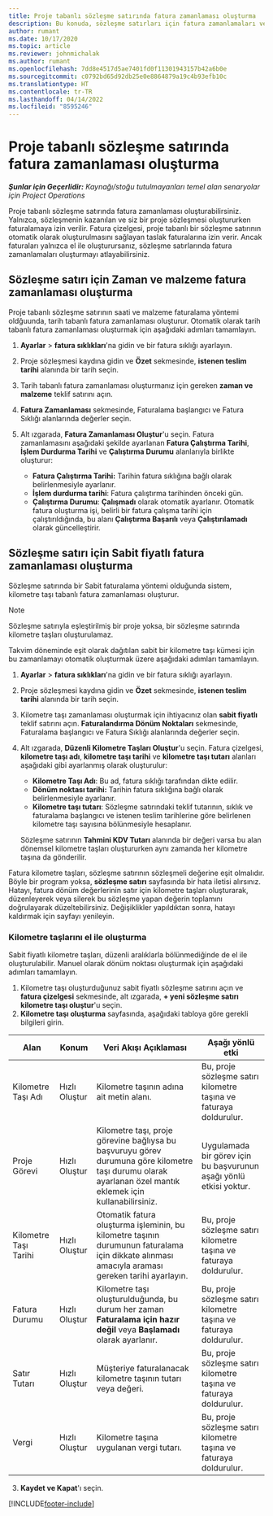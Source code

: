 ```yaml
---
title: Proje tabanlı sözleşme satırında fatura zamanlaması oluşturma
description: Bu konuda, sözleşme satırları için fatura zamanlamaları ve kilometre taşları oluşturma hakkında bilgiler sağlanmaktadır.
author: rumant
ms.date: 10/17/2020
ms.topic: article
ms.reviewer: johnmichalak
ms.author: rumant
ms.openlocfilehash: 7dd8e4517d5ae7401fd0f11301943157b42a6b0e
ms.sourcegitcommit: c0792bd65d92db25e0e8864879a19c4b93efb10c
ms.translationtype: HT
ms.contentlocale: tr-TR
ms.lasthandoff: 04/14/2022
ms.locfileid: "8595246"
---
```

# <a name="create-an-invoice-schedule-on-a-project-based-contract-line"></a>Proje tabanlı sözleşme satırında fatura zamanlaması oluşturma 

_**Şunlar için Geçerlidir:** Kaynağı/stoğu tutulmayanları temel alan senaryolar için Project Operations_

Proje tabanlı sözleşme satırında fatura zamanlaması oluşturabilirsiniz. Yalnızca, sözleşmenin kazanılan ve siz bir proje sözleşmesi oluştururken faturalamaya izin verilir. Fatura çizelgesi, proje tabanlı bir sözleşme satırının otomatik olarak oluşturulmasını sağlayan taslak faturalarına izin verir. Ancak faturaları yalnızca el ile oluşturursanız, sözleşme satırlarında fatura zamanlamaları oluşturmayı atlayabilirsiniz.

## <a name="create-a-time-and-material-invoice-schedule-for-a-contract-line"></a>Sözleşme satırı için Zaman ve malzeme fatura zamanlaması oluşturma

Proje tabanlı sözleşme satırının saati ve malzeme faturalama yöntemi oldğuunda, tarih tabanlı fatura zamanlaması oluşturur. Otomatik olarak tarih tabanlı fatura zamanlaması oluşturmak için aşağıdaki adımları tamamlayın.

1. **Ayarlar** > **fatura sıklıkları**'na gidin ve bir fatura sıklığı ayarlayın.
2. Proje sözleşmesi kaydına gidin ve **Özet** sekmesinde, **istenen teslim tarihi** alanında bir tarih seçin.
3. Tarih tabanlı fatura zamanlaması oluşturmanız için gereken **zaman ve malzeme** teklif satırını açın. 
4. **Fatura Zamanlaması** sekmesinde, Faturalama başlangıcı ve Fatura Sıklığı alanlarında değerler seçin.
5. Alt ızgarada, **Fatura Zamanlaması Oluştur**'u seçin. Fatura zamanlamasını aşağıdaki şekilde ayarlanan **Fatura Çalıştırma Tarihi**, **İşlem Durdurma Tarihi** ve **Çalıştırma Durumu** alanlarıyla birlikte oluşturur:

    - **Fatura Çalıştırma Tarihi:** Tarihin fatura sıklığına bağlı olarak belirlenmesiyle ayarlanır.
    - **İşlem durdurma tarihi**: Fatura çalıştırma tarihinden önceki gün.
    - **Çalıştırma Durumu**: **Çalışmadı** olarak otomatik ayarlanır. Otomatik fatura oluşturma işi, belirli bir fatura çalışma tarihi için çalıştırıldığında, bu alanı **Çalıştırma Başarılı** veya **Çalıştırılamadı** olarak güncelleştirir.

## <a name="create-a-fixed-price-invoice-schedule-for-a-contract-line"></a>Sözleşme satırı için Sabit fiyatlı fatura zamanlaması oluşturma

Sözleşme satırında bir Sabit faturalama yöntemi olduğunda sistem, kilometre taşı tabanlı fatura zamanlaması oluşturur. 

> [!NOTE]
> Sözleşme satırıyla eşleştirilmiş bir proje yoksa, bir sözleşme satırında kilometre taşları oluşturulamaz.

Takvim döneminde eşit olarak dağıtılan sabit bir kilometre taşı kümesi için bu zamanlamayı otomatik oluşturmak üzere aşağıdaki adımları tamamlayın.

1. **Ayarlar** > **fatura sıklıkları**'na gidin ve bir fatura sıklığı ayarlayın.
2. Proje sözleşmesi kaydına gidin ve **Özet** sekmesinde, **istenen teslim tarihi** alanında bir tarih seçin.
3. Kilometre taşı zamanlaması oluşturmak için ihtiyacınız olan **sabit fiyatlı** teklif satırını açın. **Faturalandırma Dönüm Noktaları** sekmesinde, Faturalama başlangıcı ve Fatura Sıklığı alanlarında değerler seçin. 
4. Alt ızgarada, **Düzenli Kilometre Taşları Oluştur**'u seçin. Fatura çizelgesi, **kilometre taşı adı**, **kilometre taşı tarihi** ve **kilometre taşı tutarı** alanları aşağıdaki gibi ayarlanmış olarak oluşturulur:

    - **Kilometre Taşı Adı**: Bu ad, fatura sıklığı tarafından dikte edilir.
    - **Dönüm noktası tarihi:** Tarihin fatura sıklığına bağlı olarak belirlenmesiyle ayarlanır.
    - **Kilometre taşı tutarı**: Sözleşme satırındaki teklif tutarının, sıklık ve faturalama başlangıcı ve istenen teslim tarihlerine göre belirlenen kilometre taşı sayısına bölünmesiyle hesaplanır.

    Sözleşme satırının **Tahmini KDV Tutarı** alanında bir değeri varsa bu alan dönemsel kilometre taşları oluştururken aynı zamanda her kilometre taşına da gönderilir.

Fatura kilometre taşları, sözleşme satırının sözleşmeli değerine eşit olmalıdır. Böyle bir program yoksa, **sözleşme satırı** sayfasında bir hata iletisi alırsınız. Hatayı, fatura dönüm değerlerinin satır için kilometre taşları oluşturarak, düzenleyerek veya silerek bu sözleşme yapan değerin toplamını doğrulayarak düzeltebilirsiniz. Değişiklikler yapıldıktan sonra, hatayı kaldırmak için sayfayı yenileyin.

### <a name="manually-create-milestones"></a>Kilometre taşlarını el ile oluşturma

Sabit fiyatlı kilometre taşları, düzenli aralıklarla bölünmediğinde de el ile oluşturulabilir. Manuel olarak dönüm noktası oluşturmak için aşağıdaki adımları tamamlayın.

1. Kilometre taşı oluşturduğunuz sabit fiyatlı sözleşme satırını açın ve **fatura çizelgesi** sekmesinde, alt ızgarada, **+ yeni sözleşme satırı kilometre taşı oluştur**'u seçin. 
2. **Kilometre taşı oluşturma** sayfasında, aşağıdaki tabloya göre gerekli bilgileri girin.

| Alan | Konum | Veri Akışı Açıklaması | Aşağı yönlü etki |
| --- | --- | --- | --- |
| Kilometre Taşı Adı | Hızlı Oluştur | Kilometre taşının adına ait metin alanı. | Bu, proje sözleşme satırı kilometre taşına ve faturaya doldurulur. |
| Proje Görevi | Hızlı Oluştur | Kilometre taşı, proje görevine bağlıysa bu başvuruyu görev durumuna göre kilometre taşı durumu olarak ayarlanan özel mantık eklemek için kullanabilirsiniz. | Uygulamada bir görev için bu başvurunun aşağı yönlü etkisi yoktur. |
| Kilometre Taşı Tarihi | Hızlı Oluştur | Otomatik fatura oluşturma işleminin, bu kilometre taşının durumunun faturalama için dikkate alınması amacıyla araması gereken tarihi ayarlayın. | Bu, proje sözleşme satırı kilometre taşına ve faturaya doldurulur. |
| Fatura Durumu | Hızlı Oluştur | Kilometre taşı oluşturulduğunda, bu durum her zaman **Faturalama için hazır değil** veya **Başlamadı** olarak ayarlanır. | Bu, proje sözleşme satırı kilometre taşına ve faturaya doldurulur. |
| Satır Tutarı | Hızlı Oluştur | Müşteriye faturalanacak kilometre taşının tutarı veya değeri. | Bu, proje sözleşme satırı kilometre taşına ve faturaya doldurulur. |
| Vergi | Hızlı Oluştur | Kilometre taşına uygulanan vergi tutarı. | Bu, proje sözleşme satırı kilometre taşına ve faturaya doldurulur. |

3. **Kaydet ve Kapat**'ı seçin.


[!INCLUDE[footer-include](../includes/footer-banner.md)]